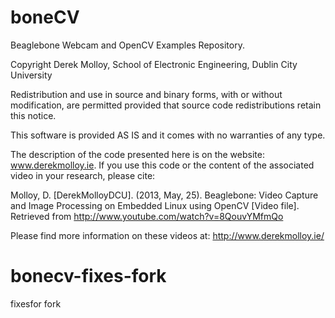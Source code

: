boneCV
======

Beaglebone Webcam and OpenCV Examples Repository.

Copyright Derek Molloy, School of Electronic Engineering, Dublin City University

Redistribution and use in source and binary forms, with or without modification, are permitted
provided that source code redistributions retain this notice.

This software is provided AS IS and it comes with no warranties of any type.

The description of the code presented here is on the website: www.derekmolloy.ie. If you use this code
or the content of the associated video in your research, please cite:

Molloy, D. [DerekMolloyDCU]. (2013, May, 25). Beaglebone: Video Capture and Image Processing
on Embedded Linux using OpenCV [Video file]. Retrieved from http://www.youtube.com/watch?v=8QouvYMfmQo

Please find more information on these videos at: http://www.derekmolloy.ie/


# bonecv-fixes-fork
fixesfor fork
